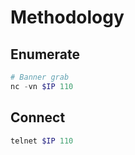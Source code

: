 # Methodology

## Enumerate

```powershell
# Banner grab
nc -vn $IP 110
```

## Connect

```powershell
telnet $IP 110
```
